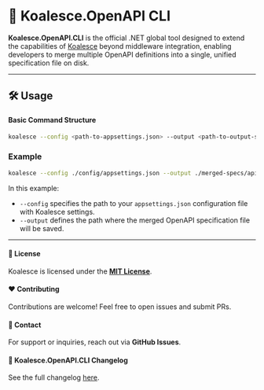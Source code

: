 # 🐨 Koalesce.OpenAPI CLI

**Koalesce.OpenAPI.CLI** is the official .NET global tool designed to extend the capabilities of [Koalesce](https://github.com/falberthen/Koalesce) beyond middleware integration, enabling developers to merge multiple OpenAPI definitions into a single, unified specification file on disk.

---

## 🛠️ Usage

#### **Basic Command Structure**

```bash
koalesce --config <path-to-appsettings.json> --output <path-to-output-spec>
```

### **Example**

```bash
koalesce --config ./config/appsettings.json --output ./merged-specs/apigateway.yaml
```

In this example:

- `--config` specifies the path to your `appsettings.json` configuration file with Koalesce settings.
- `--output` defines the path where the merged OpenAPI specification file will be saved.

---

#### 📝 License

Koalesce is licensed under the [**MIT License**](https://github.com/falberthen/Koalesce/blob/master/LICENSE).

#### ❤️ Contributing

Contributions are welcome! Feel free to open issues and submit PRs.

#### 📧 Contact

For support or inquiries, reach out via **GitHub Issues**.

#### 📜 Koalesce.OpenAPI.CLI Changelog

See the full changelog [here](https://github.com/falberthen/Koalesce/tree/master/src/Koalesce.OpenAPI.CLI/CHANGELOG.md).